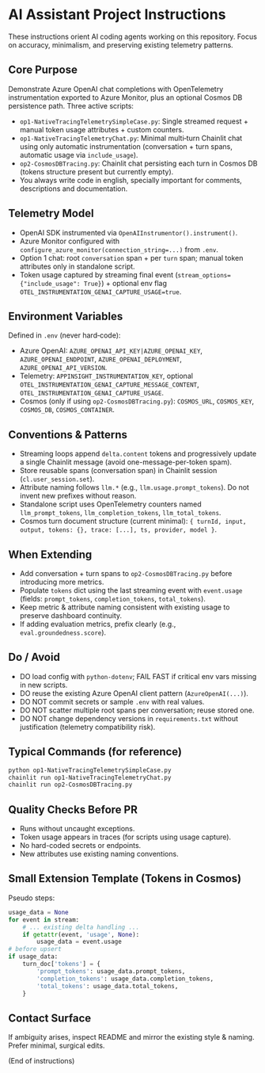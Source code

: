 # AI Assistant Project Instructions

These instructions orient AI coding agents working on this repository. Focus on accuracy, minimalism, and preserving existing telemetry patterns.

## Core Purpose
Demonstrate Azure OpenAI chat completions with OpenTelemetry instrumentation exported to Azure Monitor, plus an optional Cosmos DB persistence path. Three active scripts:
- `op1-NativeTracingTelemetrySimpleCase.py`: Single streamed request + manual token usage attributes + custom counters.
- `op1-NativeTracingTelemetryChat.py`: Minimal multi‑turn Chainlit chat using only automatic instrumentation (conversation + turn spans, automatic usage via `include_usage`).
- `op2-CosmosDBTracing.py`: Chainlit chat persisting each turn in Cosmos DB (tokens structure present but currently empty).
- You always write code in english, specially important for comments, descriptions and documentation.

## Telemetry Model
- OpenAI SDK instrumented via `OpenAIInstrumentor().instrument()`.
- Azure Monitor configured with `configure_azure_monitor(connection_string=...)` from `.env`.
- Option 1 chat: root `conversation` span + per `turn` span; manual token attributes only in standalone script.
- Token usage captured by streaming final event (`stream_options={"include_usage": True}`) + optional env flag `OTEL_INSTRUMENTATION_GENAI_CAPTURE_USAGE=true`.

## Environment Variables
Defined in `.env` (never hard‑code):
- Azure OpenAI: `AZURE_OPENAI_API_KEY|AZURE_OPENAI_KEY`, `AZURE_OPENAI_ENDPOINT`, `AZURE_OPENAI_DEPLOYMENT`, `AZURE_OPENAI_API_VERSION`.
- Telemetry: `APPINSIGHT_INSTRUMENTATION_KEY`, optional `OTEL_INSTRUMENTATION_GENAI_CAPTURE_MESSAGE_CONTENT`, `OTEL_INSTRUMENTATION_GENAI_CAPTURE_USAGE`.
- Cosmos (only if using `op2-CosmosDBTracing.py`): `COSMOS_URL`, `COSMOS_KEY`, `COSMOS_DB`, `COSMOS_CONTAINER`.

## Conventions & Patterns
- Streaming loops append `delta.content` tokens and progressively update a single Chainlit message (avoid one-message-per-token spam).
- Store reusable spans (conversation span) in Chainlit session (`cl.user_session.set`).
- Attribute naming follows `llm.*` (e.g., `llm.usage.prompt_tokens`). Do not invent new prefixes without reason.
- Standalone script uses OpenTelemetry counters named `llm_prompt_tokens`, `llm_completion_tokens`, `llm_total_tokens`.
- Cosmos turn document structure (current minimal): `{ turnId, input, output, tokens: {}, trace: [...], ts, provider, model }`.

## When Extending
- Add conversation + turn spans to `op2-CosmosDBTracing.py` before introducing more metrics.
- Populate `tokens` dict using the last streaming event with `event.usage` (fields: `prompt_tokens`, `completion_tokens`, `total_tokens`).
- Keep metric & attribute naming consistent with existing usage to preserve dashboard continuity.
- If adding evaluation metrics, prefix clearly (e.g., `eval.groundedness.score`).

## Do / Avoid
- DO load config with `python-dotenv`; FAIL FAST if critical env vars missing in new scripts.
- DO reuse the existing Azure OpenAI client pattern (`AzureOpenAI(...)`).
- DO NOT commit secrets or sample `.env` with real values.
- DO NOT scatter multiple root spans per conversation; reuse stored one.
- DO NOT change dependency versions in `requirements.txt` without justification (telemetry compatibility risk).

## Typical Commands (for reference)
```bash
python op1-NativeTracingTelemetrySimpleCase.py
chainlit run op1-NativeTracingTelemetryChat.py
chainlit run op2-CosmosDBTracing.py
```

## Quality Checks Before PR
- Runs without uncaught exceptions.
- Token usage appears in traces (for scripts using usage capture).
- No hard-coded secrets or endpoints.
- New attributes use existing naming conventions.

## Small Extension Template (Tokens in Cosmos)
Pseudo steps:
```python
usage_data = None
for event in stream:
    # ... existing delta handling ...
    if getattr(event, 'usage', None):
        usage_data = event.usage
# before upsert
if usage_data:
    turn_doc['tokens'] = {
        'prompt_tokens': usage_data.prompt_tokens,
        'completion_tokens': usage_data.completion_tokens,
        'total_tokens': usage_data.total_tokens,
    }
```

## Contact Surface
If ambiguity arises, inspect README and mirror the existing style & naming. Prefer minimal, surgical edits.

(End of instructions)
